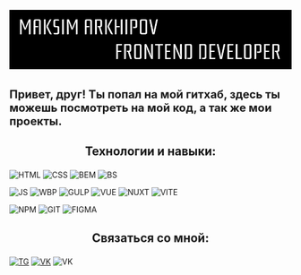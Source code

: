 ![Header](https://github.com/daywalker0/daywalker0/blob/main/assets/top.png)

## <p style="font-size:20px;font-weight:700;">Привет, друг! Ты попал на мой гитхаб, здесь ты можешь посмотреть на мой код, а так же мои проекты.</p>

## <p style="text-align:center;font-weight:700;">Технологии и навыки:</p>

![HTML](https://img.shields.io/badge/-html5-000?style=for-the-badge&logo=html5)
![CSS](https://img.shields.io/badge/-css3-000?style=for-the-badge&logo=css3)
![BEM](https://img.shields.io/badge/-BEM-000?style=for-the-badge&logo=bem)
![BS](https://img.shields.io/badge/-bootstrap-000?style=for-the-badge&logo=bootstrap)

![JS](https://img.shields.io/badge/-javascript-000?style=for-the-badge&logo=javascript)
![WBP](https://img.shields.io/badge/-webpack-000?style=for-the-badge&logo=webpack)
![GULP](https://img.shields.io/badge/-gulp-000?style=for-the-badge&logo=gulp)
![VUE](https://img.shields.io/badge/-vue.js-000?style=for-the-badge&logo=vue.js)
![NUXT](https://img.shields.io/badge/-nuxt.js-000?style=for-the-badge&logo=nuxt.js)
![VITE](https://img.shields.io/badge/-vite-000?style=for-the-badge&logo=vite)

![NPM](https://img.shields.io/badge/-npm-000?style=for-the-badge&logo=npm)
![GIT](https://img.shields.io/badge/-git-000?style=for-the-badge&logo=git)
![FIGMA](https://img.shields.io/badge/-figma-000?style=for-the-badge&logo=figma)

## <p style="text-align:center;font-weight:700;">Связаться со мной: </p>

[![TG](https://img.shields.io/badge/-telegram-000?style=for-the-badge&logo=telegram)](https://t.me//daywalker011)
[![VK](https://img.shields.io/badge/-vk-000?style=for-the-badge&logo=vk)](https://vk.com/arkhipovmaxx)
![VK](https://img.shields.io/badge/-max1m.ar@icloud.com-000?style=for-the-badge&logo=icloud)